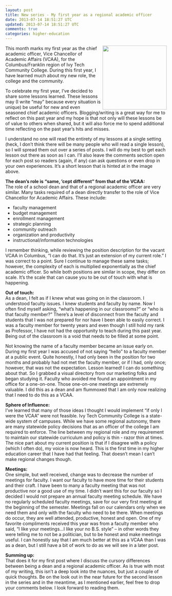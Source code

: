 ```yaml
---           
layout: post
title: New series - My first year as a regional academic officer
date: 2013-07-14 18:51:27 UTC
updated: 2013-07-14 18:51:27 UTC
comments: true
categories: higher-education
---
```


<img border="0" height="200" width="200" align="right" src="http://2.bp.blogspot.com/-X1gYurcLgJc/UeLnhOCKIMI/AAAAAAABKX0/5ZP9sLTNbQQ/s200/Dean+-vs-+RAO.png"  /> This month marks my first year as the chief academic officer, Vice Chancellor of Academic Affairs (VCAA), for the Columbus/Franklin region of Ivy Tech Community College. During this first year, I have learned much about my new role, the college and the community.

To celebrate my first year, I’ve decided to share some lessons learned. These lessons may (I write “may” because every situation is unique) be useful for new and even seasoned chief academic officers. Blogging/writing is a great way for me to reflect on this past year and my hope is that not only will these lessons be of value to others when shared, but it will also force me to spend additional time reflecting on the past year’s hits and misses.

I understand no one will read the entirety of my lessons at a single setting (heck, I don’t think there will be many people who will read a single lesson), so I will spread them out over a series of posts. I will do my best to get each lesson out there as soon as I can. I’ll also leave the comments section open for each post so readers (again, if any) can ask questions or even drop in your own experiences. It’s a short lesson that is hinted at in the image above.

**The dean’s role is “same, ’cept different” from that of the VCAA:**  
The role of a school dean and that of a regional academic officer are very similar. Many tasks required of a dean directly transfer to the role of Vice Chancellor for Academic Affairs. These include:

* faculty management
* budget management
* enrollment management
* strategic planning
* community outreach
* organization and productivity
* instructional/information technologies
 
I remember thinking, while reviewing the position description for the vacant VCAA in Columbus, “I can do that. It’s just an extension of my current role.” I was correct to a point. Sure I continue to manage these same tasks; however, the complexity of each is multiplied exponentially as the chief academic officer. So while both positions are similar in scope, they differ on scale. It’s the scale that can cause you to be out of touch with what is happening.

**Out of touch:**  
As a dean, I felt as if I knew what was going on in the classroom. I understood faculty issues. I knew students and faculty by name. Now I often find myself asking, “what’s happening in our classrooms?” or “who is that faculty member?” There’s a level of disconnect from the faculty and students that I was not prepared for nor have I been able to easily correct. I was a faculty member for twenty years and even though I still hold my rank as Professor, I have not had the opportunity to teach during this past year. Being out of the classroom is a void that needs to be filled at some point.

Not knowing the name of a faculty member became an issue early on. During my first year I was accused of not saying “hello” to a faculty member at a public event. Quite honestly, I had only been in the position for two months and probably had not met the faculty member, or if I had, only once; however, that was not the expectation. Lesson learned! I can do something about that. So I grabbed a visual directory from our marketing folks and began studying it. Faculty who avoided me found an appointment in my office for a one-on-one. Those one-on-one meetings are extremely valuable. I did this as a dean and am flummoxed that I am only now realizing that I need to do this as a VCAA.

**Sphere of Influence:**  
I’ve learned that many of those ideas I thought I would implement “if only I were the VCAA” were not feasible. Ivy Tech Community College is a state-wide system of campuses. While we have some regional autonomy, there are many statewide policy decisions that as an officer of the college I am required to enforce. The line between my regional role and my requirement to maintain our statewide curriculum and policy is thin - razor thin at times. The nice part about my current position is that if I disagree with a policy (which I often do), my voice is now heard. This is the first time in my higher education career that I have had that feeling. That doesn’t mean I can’t make regional changes though.

**Meetings:**  
One simple, but well received, change was to decrease the number of meetings for faculty. I want our faculty to have more time for their students and their craft. I have been to many a faculty meeting that was not productive nor a good use of my time. I didn’t want this for our faculty so I decided I would not prepare an annual faculty meeting schedule. We have no regularly scheduled faculty meetings, save for our very first meeting at the beginning of the semester. Meetings fall on our calendars only when we need them and only with the faculty who need to be there. When meetings do occur, they are well attended, productive, honest and open. One of my favorite compliments received this year was from a faculty member who said, “I like your meetings…I like your no B.S. style” – in other words they were telling me to not be a politician, but to be honest and make meetings useful. I can honestly say that I am much better at this as a VCAA than I was as a dean, but I still have a bit of work to do as we will see in a later post.

**Summing up:**  
That does it for my first post where I discuss the cursory differences between being a dean and a regional academic officer. As is true with most of my writing, this isn’t a deep look into the nuances, but just a couple of quick thoughts. Be on the look out in the near future for the second lesson in the series and in the meantime, as I mentioned earlier, feel free to drop your comments below. I look forward to reading them.
